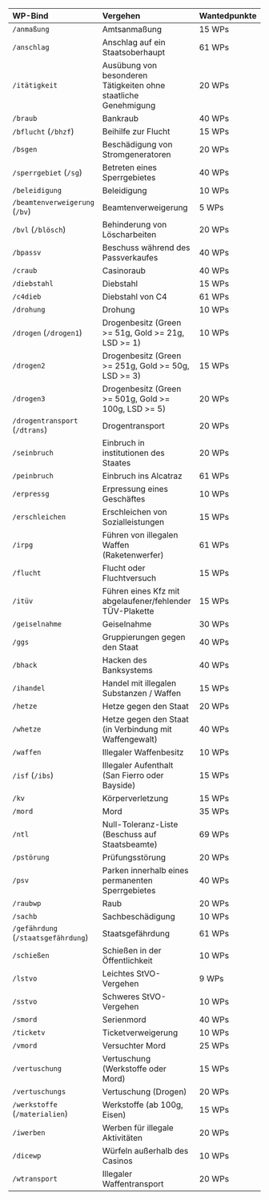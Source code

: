 ﻿| WP-Bind                             | Vergehen                                                        | Wantedpunkte |
| :---------------------------------- | :-------------------------------------------------------------- | :----------- |
| `/anmaßung`                         | Amtsanmaßung                                                    | 15 WPs       |
| `/anschlag`                         | Anschlag auf ein Staatsoberhaupt                                | 61 WPs       |
| `/itätigkeit`                       | Ausübung von besonderen Tätigkeiten ohne staatliche Genehmigung | 20 WPs       |
| `/braub`                            | Bankraub                                                        | 40 WPs       |
| `/bflucht` (`/bhzf`)                | Beihilfe zur Flucht                                             | 15 WPs       |
| `/bsgen`                            | Beschädigung von Stromgeneratoren                               | 20 WPs       |
| `/sperrgebiet` (`/sg`)              | Betreten eines Sperrgebietes                                    | 40 WPs       |
| `/beleidigung`                      | Beleidigung                                                     | 10 WPs       |
| `/beamtenverweigerung` (`/bv`)      | Beamtenverweigerung                                             | 5 WPs        |
| `/bvl` (`/blösch`)                  | Behinderung von Löscharbeiten                                   | 20 WPs       |
| `/bpassv`                           | Beschuss während des Passverkaufes                              | 40 WPs       |
| `/craub`                            | Casinoraub                                                      | 40 WPs       |
| `/diebstahl`                        | Diebstahl                                                       | 15 WPs       |
| `/c4dieb`                           | Diebstahl von C4                                                | 61 WPs       |
| `/drohung`                          | Drohung                                                         | 10 WPs       |
| `/drogen` (`/drogen1`)              | Drogenbesitz (Green >= 51g, Gold >= 21g, LSD >= 1)              | 10 WPs       |
| `/drogen2`                          | Drogenbesitz (Green >= 251g, Gold >= 50g, LSD >= 3)             | 15 WPs       |
| `/drogen3`                          | Drogenbesitz (Green >= 501g, Gold >= 100g, LSD >= 5)            | 20 WPs       |
| `/drogentransport` (`/dtrans`)      | Drogentransport                                                 | 20 WPs       |
| `/seinbruch`                        | Einbruch in institutionen des Staates                           | 20 WPs       |
| `/peinbruch`                        | Einbruch ins Alcatraz                                           | 61 WPs       |
| `/erpressg`                         | Erpressung eines Geschäftes                                     | 10 WPs       |
| `/erschleichen`                     | Erschleichen von Sozialleistungen                               | 15 WPs       |
| `/irpg`                             | Führen von illegalen Waffen (Raketenwerfer)                     | 61 WPs       |
| `/flucht`                           | Flucht oder Fluchtversuch                                       | 15 WPs       |
| `/itüv`                             | Führen eines Kfz mit abgelaufener/fehlender TÜV-Plakette        | 15 WPs       |
| `/geiselnahme`                      | Geiselnahme                                                     | 30 WPs       |
| `/ggs`                              | Gruppierungen gegen den Staat                                   | 40 WPs       |
| `/bhack`                            | Hacken des Banksystems                                          | 40 WPs       |
| `/ihandel`                          | Handel mit illegalen Substanzen / Waffen                        | 15 WPs       |
| `/hetze`                            | Hetze gegen den Staat                                           | 20 WPs       |
| `/whetze`                           | Hetze gegen den Staat (in Verbindung mit Waffengewalt)          | 40 WPs       |
| `/waffen`                           | Illegaler Waffenbesitz                                          | 10 WPs       |
| `/isf` (`/ibs`)                     | Illegaler Aufenthalt (San Fierro oder Bayside)                  | 15 WPs       |
| `/kv`                               | Körperverletzung                                                | 15 WPs       |
| `/mord`                             | Mord                                                            | 35 WPs       |
| `/ntl`                              | Null-Toleranz-Liste (Beschuss auf Staatsbeamte)                 | 69 WPs       |
| `/pstörung`                         | Prüfungsstörung                                                 | 20 WPs       |
| `/psv`                              | Parken innerhalb eines permanenten Sperrgebietes                | 40 WPs       |
| `/raubwp`                           | Raub                                                            | 20 WPs       |
| `/sachb`                            | Sachbeschädigung                                                | 10 WPs       |
| `/gefährdung` (`/staatsgefährdung`) | Staatsgefährdung                                                | 61 WPs       |
| `/schießen`                         | Schießen in der Öffentlichkeit                                  | 10 WPs       |
| `/lstvo`                            | Leichtes StVO-Vergehen                                          | 9 WPs        |
| `/sstvo`                            | Schweres StVO-Vergehen                                          | 10 WPs       |
| `/smord`                            | Serienmord                                                      | 40 WPs       |
| `/ticketv`                          | Ticketverweigerung                                              | 10 WPs       |
| `/vmord`                            | Versuchter Mord                                                 | 25 WPs       |
| `/vertuschung`                      | Vertuschung (Werkstoffe oder Mord)                              | 15 WPs       |
| `/vertuschungs`                     | Vertuschung (Drogen)                                            | 20 WPs       |
| `/werkstoffe` (`/materialien`)      | Werkstoffe (ab 100g, Eisen)                                     | 15 WPs       |
| `/iwerben`                          | Werben für illegale Aktivitäten                                 | 20 WPs       |
| `/dicewp`                           | Würfeln außerhalb des Casinos                                   | 10 WPs       |
| `/wtransport`                       | Illegaler Waffentransport                                       | 20 WPs       |
